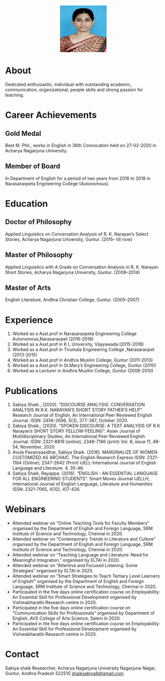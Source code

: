 <p align="center">
  <img width="150" height="150" src="https://github.com/sabiyashaik/Profile/blob/main/picture.jpg">
</p>

# About 
Dedicated enthusiastic, individual with outstanding academic, communication, organizational, people skills and strong passion for teaching.

# Career Achievements
## Gold Medal 
Best M. Phil., works in English in 36th Convocation held on 27-02-2020 in Acharya Nagarjuna University.
## Member of Board 
In Department of English for a period of two years from 2016 to 2018 in Narasaraopeta Engineering College (Autonomous).

# Education
## Doctor of Philosophy
Applied Linguistics on Conversation Analysis of R. K. Narayan’s Select Stories, Acharya Nagarjuna University, Guntur. (2015– till now)

## Master of Philosophy
Applied Linguistics with A Grade on Conversation Analysis in R. K. Narayan Short Stories, Acharya Nagarjuna University, Guntur. (2008–2014)

## Master of Arts
English Literature, Andhra Christian College, Guntur. (2005–2007)

# Experience
1. Worked as a Asst.prof in Narasaraopeta Engineering College Autonomous,Narasaraopet (2016-2018) 
2. Worked as a Asst.prof in K L University, Vijayawada (2015-2016)
3. Worked as a Asst.prof in Tirumala Engineering College ,Narasaraopet (2013-2015)
4. Worked as a Asst.prof in Andhra Muslim College, Guntur (2011-2013)
5. Worked as a Asst.prof in St.Mary’s Engineering College, Guntur (2010)
6. Worked as a Lecturer in Andhra Muslim College, Guntur (2008-2010)

# Publications
1. Sabiya Shaik., (2020). “DISCOURSE ANALYSIS: CONVERSATION ANALYSIS IN R.K. NARAYAN’S SHORT STORY FATHER’S HELP”. Research Journal of English, An International Peer Reviewed
English Journal. ISSN: 2456-2696, 5(3), 377-387, October 2020.
2. Sabiya Shaik., (2020). “SPOKEN DISCOURSE: A TEXT ANALYSIS OF R.K Narayan’s SHORT STORY FELLOW-FEELING”. Asian Journal of Multidisciplinary Studies, An International Peer
Reviewed English Journal. ISSN: 2321-8819 (online), 2348-7186 (print) Vol. 8, issue 11, 48-54, November, 2020
3. Avula Pavanisasidhar, Sabiya Shaik. (2016). MARGINALIZE OF WOMEN CUSTOMIZED AS ARCHAIC. The English Research Express ISSN: 2321-1164 (Online); 2347-2642 (Print)
IJELL-International Journal of English Language and Literature. 4. 35-46.
4. Sabiya Shaik, Rayappa. (2016). “ENGLISH - AN ESSENTIAL LANGUAGE FOR ALL ENGINEERING STUDENTS”. Smart Moves Journal IJELLH, International Journal of English Language,
Literature and Humanities ISSN: 2321-7065, 4(10), 417-426.

# Webinars
+ Attended webinar on “Online Teaching Tools for Faculty Members” organised by the Department of English and Foreign Language, SRM Institute of Science and Technology, Chennai in 2020.
+ Attended webinar on “Contemporary Trends in Literature and Culture” organised by the Department of English and Foreign Language, SRM Institute of Science and Technology, Chennai in 2020.
+ Attended webinar on “Teaching Language and Literature: Need for Meaningful Integration,” organised by ELTAI in 2020.
+ Attended webinar on “Attentive and Focused Listening: Some Strategies” organised by ELTAI in 2020.
+ Attended webinar on “Smart Strategies to Teach Tertiary Level Learners of English!” organised by the Department of English and Foreign Language, SRM Institute of Science and Technology, Chennai in 2020.
+ Participated in the five days online certification course on Employability: An Essential Skill for Professional Development organised by Vishwabharathi Research centre in 2020.
+ Participated in the five days online certification course on “Communication Skills for Professionals” organised by Department of English, AVS College of Arts Science, Salem in 2020.
+ Participated in the five days online certification course on Employability: An Essential Skill for Professional Development organised by Vishwabharathi Research centre in 2020.

# Contact
Sabiya shaik
Researcher, Acharya Nagarjuna University
Nagarjuna Nagar, Guntur, Andhra Pradesh 522510
shaiksabiya8@gmail.com
